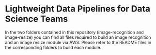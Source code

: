 # Lightweight Data Pipelines for Data Science Teams

In the two folders contained in this repository (image-recognition and image-resize) you can find all files required to build an image recognition and an image resize module via AWS.
Please refer to the README files in the corresponding folders to build each module.
